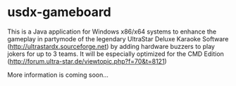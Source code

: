 usdx-gameboard
==============
This is a Java application for Windows x86/x64 systems to enhance the gameplay in partymode of the legendary UltraStar Deluxe Karaoke Software (http://ultrastardx.sourceforge.net) by adding hardware buzzers to play jokers for up to 3 teams.
It will be especially optimized for the CMD Edition (http://forum.ultra-star.de/viewtopic.php?f=70&t=8121)

More information is coming soon...
